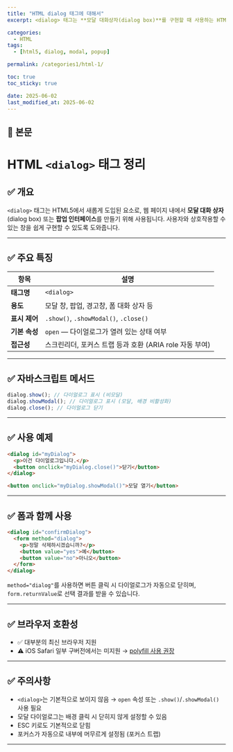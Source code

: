 ```yaml
---
title: "HTML dialog 태그에 대해서"
excerpt: <dialog> 태그는 **모달 대화상자(dialog box)**를 구현할 때 사용하는 HTML5 태그입니다. open 속성을 통해 표시 여부를 제어할 수 있습니다."

categories:
  - HTML
tags:
  - [html5, dialog, modal, popup]

permalink: /categories1/html-1/

toc: true
toc_sticky: true

date: 2025-06-02
last_modified_at: 2025-06-02
---
```


## 🦥 본문

# HTML `<dialog>` 태그 정리

## ✅ 개요

`<dialog>` 태그는 HTML5에서 새롭게 도입된 요소로, 웹 페이지 내에서 **모달 대화 상자**(dialog box) 또는 **팝업 인터페이스**를 만들기 위해 사용됩니다. 사용자와 상호작용할 수 있는 창을 쉽게 구현할 수 있도록 도와줍니다.

---

## ✅ 주요 특징

| 항목          | 설명                                                    |
| ------------- | ------------------------------------------------------- |
| **태그명**    | `<dialog>`                                              |
| **용도**      | 모달 창, 팝업, 경고창, 폼 대화 상자 등                  |
| **표시 제어** | `.show()`, `.showModal()`, `.close()`                   |
| **기본 속성** | `open` — 다이얼로그가 열려 있는 상태 여부               |
| **접근성**    | 스크린리더, 포커스 트랩 등과 호환 (ARIA role 자동 부여) |

---

## ✅ 자바스크립트 메서드

```javascript
dialog.show(); // 다이얼로그 표시 (비모달)
dialog.showModal(); // 다이얼로그 표시 (모달, 배경 비활성화)
dialog.close(); // 다이얼로그 닫기
```

---

## ✅ 사용 예제

```html
<dialog id="myDialog">
  <p>이건 다이얼로그입니다.</p>
  <button onclick="myDialog.close()">닫기</button>
</dialog>

<button onclick="myDialog.showModal()">모달 열기</button>
```

---

## ✅ 폼과 함께 사용

```html
<dialog id="confirmDialog">
  <form method="dialog">
    <p>정말 삭제하시겠습니까?</p>
    <button value="yes">예</button>
    <button value="no">아니오</button>
  </form>
</dialog>
```

`method="dialog"`를 사용하면 버튼 클릭 시 다이얼로그가 자동으로 닫히며, `form.returnValue`로 선택 결과를 받을 수 있습니다.

---

## ✅ 브라우저 호환성

- ✅ 대부분의 최신 브라우저 지원
- ⚠️ iOS Safari 일부 구버전에서는 미지원 → [polyfill 사용 권장](https://github.com/GoogleChrome/dialog-polyfill)

---

## ✅ 주의사항

- `<dialog>`는 기본적으로 보이지 않음 → `open` 속성 또는 `.show()`/`.showModal()` 사용 필요
- 모달 다이얼로그는 배경 클릭 시 닫히지 않게 설정할 수 있음
- ESC 키로도 기본적으로 닫힘
- 포커스가 자동으로 내부에 머무르게 설정됨 (포커스 트랩)

---
